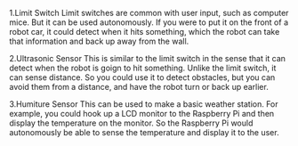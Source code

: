 1.Limit Switch
  Limit switches are common with user input, such as computer mice. But it can be used autonomously. If you were to put it on the front of a robot car, it could
  detect when it hits something, which the robot can take that information and back up away from the wall. 

2.Ultrasonic Sensor
  This is similar to the limit switch in the sense that it can detect when the robot is goign to hit something. Unlike the limit switch, it can sense distance.
  So you could use it to detect obstacles, but you can avoid them from a distance, and have the robot turn or back up earlier. 

3.Humiture Sensor
  This can be used to make a basic weather station. For example, you could hook up a LCD monitor to the Raspberry Pi and then display the temperature on the 
  monitor. So the Raspberry Pi would autonomously be able to sense the temperature and display it to the user. 
